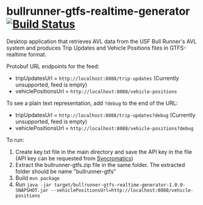 bullrunner-gtfs-realtime-generator [![Build Status](https://travis-ci.org/CUTR-at-USF/bullrunner-gtfs-realtime-generator.svg?branch=master)](https://travis-ci.org/CUTR-at-USF/bullrunner-gtfs-realtime-generator)
==================================

Desktop application that retrieves AVL data from the USF Bull Runner's AVL system and produces Trip Updates and Vehicle Positions files in GTFS-realtime format.

Protobuf URL endpoints for the feed: 

* tripUpdatesUrl = `http://localhost:8088/trip-updates` (Currently unsupported, feed is empty)
* vehiclePositionsUrl = `http://localhost:8088/vehicle-positions`

To see a plain text representation, add `?debug` to the end of the URL:

* tripUpdatesUrl = `http://localhost:8088/trip-updates?debug` (Currently unsupported, feed is empty)
* vehiclePositionsUrl = `http://localhost:8088/vehicle-positions?debug`

To run: 
1. Create key.txt file in the main directory and save the API key in the file (API key can be requested from [Syncromatics](http://gmvsyncromatics.com/contact/))
2. Extract the bullrunner-gtfs.zip file in the same folder. The extracted folder should be name "bullrunner-gtfs"
3. Build `mvn package`
4. Run `java -jar target/bullrunner-gtfs-realtime-generator-1.0.0-SNAPSHOT.jar --vehiclePositionsUrl=http://localhost:8088/vehicle-positions`

